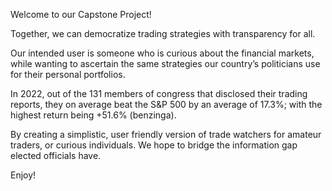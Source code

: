Welcome to our Capstone Project!

Together, we can democratize trading strategies with transparency for all.

Our intended user is someone who is curious about the financial markets, while wanting to ascertain the same strategies our country’s politicians use for their personal portfolios.

In 2022, out of the 131 members of congress that disclosed their trading reports, they on average beat the S&P 500 by an average of 17.3%; with the highest return being +51.6% (benzinga).

By creating a simplistic, user friendly version of trade watchers for amateur traders, or curious individuals. We hope to bridge the information gap elected officials have.

Enjoy!